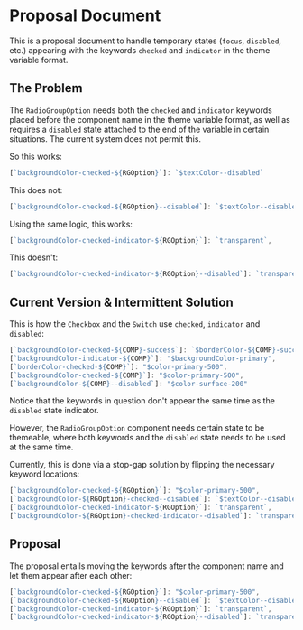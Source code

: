 # Proposal Document

This is a proposal document to handle temporary states (`focus`, `disabled`, etc.) appearing with the keywords `checked` and `indicator` in the theme variable format.

## The Problem

The `RadioGroupOption` needs both the `checked` and `indicator` keywords placed before the component name in the theme variable format, as well as requires a `disabled` state attached to the end of the variable in certain situations. The current system does not permit this.

So this works:

```ts
[`backgroundColor-checked-${RGOption}`]: `$textColor--disabled`
```

This does not:

```ts
[`backgroundColor-checked-${RGOption}--disabled`]: `$textColor--disabled`
```

Using the same logic, this works:

```ts
[`backgroundColor-checked-indicator-${RGOption}`]: `transparent`,
```

This doesn't:

```ts
[`backgroundColor-checked-indicator-${RGOption}--disabled`]: `transparent`,
```

## Current Version & Intermittent Solution

This is how the `Checkbox` and the `Switch` use `checked`, `indicator` and `disabled`:

```ts
[`backgroundColor-checked-${COMP}-success`]: `$borderColor-${COMP}-success`,
[`backgroundColor-indicator-${COMP}`]: "$backgroundColor-primary",
[`borderColor-checked-${COMP}`]: "$color-primary-500",
[`backgroundColor-checked-${COMP}`]: "$color-primary-500",
[`backgroundColor-${COMP}--disabled`]: "$color-surface-200"
```

Notice that the keywords in question don't appear the same time as the `disabled` state indicator.

However, the `RadioGroupOption` component needs certain state to be themeable, where both keywords and the `disabled` state needs to be used at the same time.

Currently, this is done via a stop-gap solution by flipping the necessary keyword locations:

```ts
[`backgroundColor-checked-${RGOption}`]: "$color-primary-500",
[`backgroundColor-${RGOption}-checked--disabled`]: `$textColor--disabled`,
[`backgroundColor-checked-indicator-${RGOption}`]: `transparent`,
[`backgroundColor-${RGOption}-checked-indicator--disabled`]: `transparent`,
```

## Proposal

The proposal entails moving the keywords after the component name and let them appear after each other:

```ts
[`backgroundColor-checked-${RGOption}`]: "$color-primary-500",
[`backgroundColor-checked-${RGOption}--disabled`]: `$textColor--disabled`,
[`backgroundColor-checked-indicator-${RGOption}`]: `transparent`,
[`backgroundColor-checked-indicator-${RGOption}--disabled`]: `transparent`,
```
